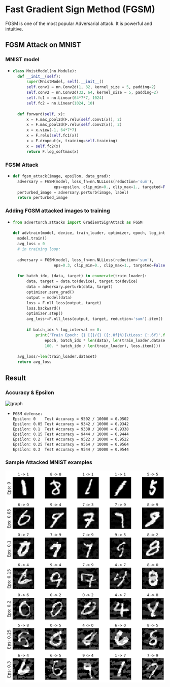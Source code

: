 # Fast Gradient Sign Method (FGSM)

FGSM is one of the most popular Adversarial attack. It is powerful and intuitive.

## FGSM Attack on MNIST

### MNIST model
- ```python
  class MnistModel(nn.Module):
    def __init__(self):
        super(MnistModel, self).__init__()
        self.conv1 = nn.Conv2d(1, 32, kernel_size = 5, padding=2)
        self.conv2 = nn.Conv2d(32, 64, kernel_size = 5, padding=2)
        self.fc1 = nn.Linear(64*7*7, 1024)
        self.fc2 = nn.Linear(1024, 10)

    def forward(self, x):
        x = F.max_pool2d(F.relu(self.conv1(x)), 2)
        x = F.max_pool2d(F.relu(self.conv2(x)), 2)
        x = x.view(-1, 64*7*7)
        x = F.relu(self.fc1(x))
        x = F.dropout(x, training=self.training)
        x = self.fc2(x)
        return F.log_softmax(x)
  ```

### FGSM Attack
- ```python
  def fgsm_attack(image, epsilon, data_grad):
    adversary = FGSM(model, loss_fn=nn.NLLLoss(reduction='sum'), 
                    eps=epsilon, clip_min=0., clip_max=1., targeted=False)
    perturbed_image = adversary.perturb(image, label)
    return perturbed_image
  ```

### Adding FGSM attacked images to training
- ```python
  from advertorch.attacks import GradientSignAttack as FGSM

  def advtrain(model, device, train_loader, optimizer, epoch, log_interval):
    model.train()
    avg_loss = 0
    # in training loop:
    
    adversary = FGSM(model, loss_fn=nn.NLLLoss(reduction='sum'), 
                    eps=0.3, clip_min=0., clip_max=1., targeted=False)

    for batch_idx, (data, target) in enumerate(train_loader):
        data, target = data.to(device), target.to(device)
        data = adversary.perturb(data, target)
        optimizer.zero_grad()
        output = model(data)
        loss = F.nll_loss(output, target)
        loss.backward()
        optimizer.step()
        avg_loss+=F.nll_loss(output, target, reduction='sum').item()
        
        if batch_idx % log_interval == 0:
            print('Train Epoch: {} [{}/{} ({:.0f}%)]\tLoss: {:.6f}'.format(
                epoch, batch_idx * len(data), len(train_loader.dataset),
                100. * batch_idx / len(train_loader), loss.item()))

    avg_loss/=len(train_loader.dataset)
    return avg_loss
  ```
## Result

### Accuracy & Epsilon

  ![graph](images/accuracy.png)
- ```
  FGSM defense:  
  Epsilon: 0	Test Accuracy = 9502 / 10000 = 0.9502  
  Epsilon: 0.05	Test Accuracy = 9342 / 10000 = 0.9342  
  Epsilon: 0.1	Test Accuracy = 9338 / 10000 = 0.9338  
  Epsilon: 0.15	Test Accuracy = 9444 / 10000 = 0.9444  
  Epsilon: 0.2	Test Accuracy = 9522 / 10000 = 0.9522  
  Epsilon: 0.25	Test Accuracy = 9564 / 10000 = 0.9564  
  Epsilon: 0.3	Test Accuracy = 9544 / 10000 = 0.9544  
  ```

### Sample Attacked MNIST examples  

  ![graph](images/attacked.png)
